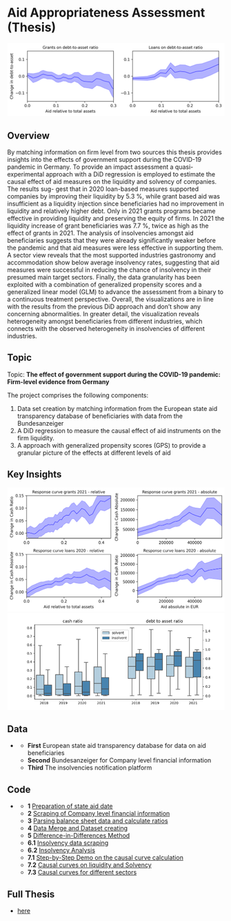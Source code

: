 # Aid Appropriateness Assessment (Thesis)

<img src="https://github.com/m-schildt/AAA/blob/main/paper/Figures/causal_curves2.png?raw=true" alt="Alt text" title="Optional title">

## Overview
By matching information on firm level from two sources this thesis provides insights into the effects of government support during the COVID-19 pandemic in Germany. To provide an impact assessment a quasi-experimental approach with a DiD regression is employed to estimate the causal effect of aid measures on the liquidity and solvency of companies. The results sug- gest that in 2020 loan-based measures supported companies by improving their liquidity by 5.3 %, while grant based aid was insufficient as a liquidity injection since beneficiaries had no improvement in liquidity and relatively higher debt. Only in 2021 grants programs became effective in providing liquidity and preserving the equity of firms. In 2021 the liquidity increase of grant beneficiaries was 7.7 %, twice as high as the effect of grants in 2021.
The analysis of insolvencies amongst aid beneficiaries suggests that they were already significantly weaker before the pandemic and that aid measures were less effective in supporting them. A sector view reveals that the most supported industries gastronomy and accommodation show below average insolvency rates, suggesting that aid measures were successful in reducing the chance of insolvency in their presumed main target sectors.
Finally, the data granularity has been exploited with a combination of generalized propensity scores and a generalized linear model (GLM) to advance the assessment from a binary to a continuous treatment perspective. Overall, the visualizations are in line with the results from the previous DiD approach and don’t show any concerning abnormalities. In greater detail, the visualization reveals heterogeneity amongst beneficiaries from different industries, which connects with the observed heterogeneity in insolvencies of different industries.

## Topic
Topic: **The effect of government support during the COVID-19 pandemic: Firm-level evidence from Germany**  

The project comprises the following components:
1. Data set creation by matching information from the European state aid transparency database of beneficiaries with data from the Bundesanzeiger
2. A DiD regression to measure the causal effect of aid instruments on the firm liquidity.
3. A approach with generalized propensity scores (GPS) to provide a granular picture of the effects at different levels of aid
 

## Key Insights
<img src="https://github.com/m-schildt/AAA/blob/main/paper/Figures/causal_curves1.png?raw=true" alt="Alt text" title="Optional title">

<img src="https://github.com/m-schildt/AAA/blob/main/paper/Figures/chart_ratios_insolvence.png?raw=true?raw=true" alt="Alt text" title="Boxplots with balance sheet ratios from the obtained dataset">


## Data
* 
  * **First** European state aid transparency database for data on aid beneficiaries
  * **Second** Bundesanzeiger for Company level financial information
  * **Third** The insolvencies notification platform
  

## Code
* 
  * **1** [Preparation of state aid date](https://github.com/m-schildt/AAA/blob/main/1_main.ipynb)
  * **2** [Scraping of  Company level financial information](https://github.com/m-schildt/AAA/blob/main/2_financial_information.ipynb)
  * **3** [Parsing balance sheet data and calculate ratios](https://github.com/m-schildt/AAA/blob/main/3_KPI_calculator.ipynb)
  * **4** [Data Merge and Dataset creating](https://github.com/m-schildt/AAA/blob/main/4_data_merge.ipynb)
  * **5** [Difference-in-Differences Method](https://github.com/m-schildt/AAA/blob/main/5_diff%26diff.ipynb)
  * **6.1** [Insolvency data scraping](https://github.com/m-schildt/AAA/blob/main/6.1_insolvency_data.ipynb)
  * **6.2** [Insolvency Analysis](https://github.com/m-schildt/AAA/blob/main/6.2_insolvencies%20analysis.ipynb)
  * **7.1** [Step-by-Step Demo on the causal curve calculation](https://github.com/m-schildt/AAA/blob/main/7.1_response_curves_demo.ipynb)
  * **7.2** [Causal curves on liquidity and Solvency](https://github.com/m-schildt/AAA/blob/main/7.2_response_curves.ipynb)
  * **7.3** [Causal curves for different sectors](https://github.com/m-schildt/AAA/blob/main/7.3_response_curves_sectors.ipynb)
  
  

## Full Thesis
* [here](https://github.com/m-schildt/AAA/blob/main/paper/main.pdf)

